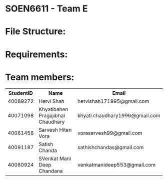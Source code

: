 # SOEN6611 - Team E

<h1>File Structure:</h1>

<h1>Requirements:</h1>

<h1>Team members:</h1>

<table>
<tr>
<th>StudentID</th>
<th>Name</th>
<th>Email</th>
</tr>
<tr>
<td>40089272</td>
<td>Hetvi Shah</td>
<td>hetvishah171995@gmail.com</td>
</tr>
<tr>
<td>40071098</td>
<td>Khyatibahen Pragajibhai Chaudhary</td>
<td>khyati.chaudhary1996@gmail.com</td>
</tr>
<tr>
<td>40081458</td>
<td>Sarvesh Hiten Vora</td>
<td>vorasarvesh99@gmail.com</td>
</tr>
<tr>
<td>40091187</td>
<td>Satish Chanda</td>
<td>sathishchandas@gmail.com</td>
</tr>
<tr>
<td>40080924</td>
<td>SVenkat Mani Deep Chandana</td>
<td>venkatmanideep553@gmail.com</td>
</tr>

</table>
